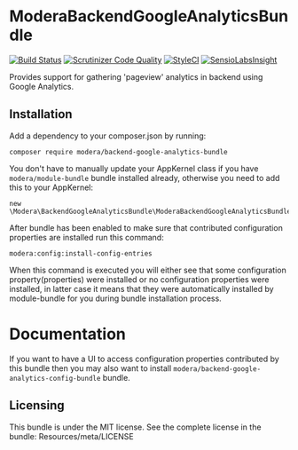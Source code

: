 # ModeraBackendGoogleAnalyticsBundle

[![Build Status](https://travis-ci.org/modera/ModeraBackendGoogleAnalyticsBundle.svg?branch=master)](https://travis-ci.org/modera/ModeraBackendGoogleAnalyticsBundle)
[![Scrutinizer Code Quality](https://scrutinizer-ci.com/g/modera/ModeraBackendGoogleAnalyticsBundle/badges/quality-score.png?b=master)](https://scrutinizer-ci.com/g/modera/ModeraBackendGoogleAnalyticsBundle/?branch=master)
[![StyleCI](https://styleci.io/repos/49496662/shield)](https://styleci.io/repos/49496662)
[![SensioLabsInsight](https://insight.sensiolabs.com/projects/8f68d217-fe94-4c43-9103-551fcf9ddb94/mini.png)](https://insight.sensiolabs.com/projects/8f68d217-fe94-4c43-9103-551fcf9ddb94)

Provides support for gathering 'pageview' analytics in backend using Google Analytics.

## Installation

Add a dependency to your composer.json by running:

    composer require modera/backend-google-analytics-bundle

You don't have to manually update your AppKernel class if you have `modera/module-bundle` bundle installed already, otherwise
you need to add this to your AppKernel:

    new \Modera\BackendGoogleAnalyticsBundle\ModeraBackendGoogleAnalyticsBundle(),

After bundle has been enabled to make sure that contributed configuration properties are installed run this command:

    modera:config:install-config-entries

When this command is executed you will either see that some configuration property(properties) were installed or
no configuration properties were installed, in latter case it means that they were automatically installed by
module-bundle for you during bundle installation process.

# Documentation

If you want to have a UI to access configuration properties contributed by this bundle then you may also want
to install `modera/backend-google-analytics-config-bundle` bundle.

## Licensing

This bundle is under the MIT license. See the complete license in the bundle:
Resources/meta/LICENSE